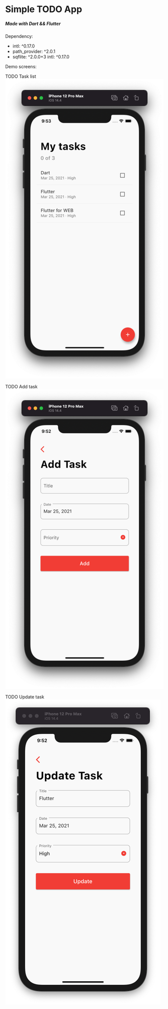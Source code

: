 # Simple TODO App 
##### Made with Dart && Flutter

Dependency:
 - intl: ^0.17.0
 - path_provider: ^2.0.1
 - sqflite: ^2.0.0+3  intl: ^0.17.0

Demo screens:

TODO Task list
![image info](./TODO_List.png)

TODO Add task
![image info](./TODO_Add.png)

TODO Update task
![image info](./TODO_Update.png)
